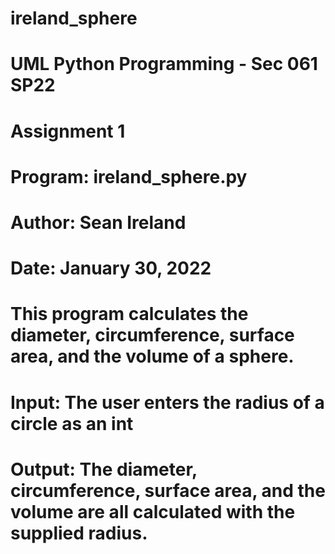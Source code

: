 # ireland_sphere
# UML Python Programming - Sec 061 SP22
# Assignment 1
# Program: ireland_sphere.py
# Author: Sean Ireland
# Date: January 30, 2022
# 
# This program calculates the diameter, circumference, surface area, and the volume of a sphere.
# Input: The user enters the radius of a circle as an int
# Output: The diameter, circumference, surface area, and the volume are all calculated with the supplied radius.
